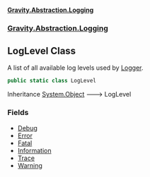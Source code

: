 #### [Gravity.Abstraction.Logging](./index.md 'index')
### [Gravity.Abstraction.Logging](./Gravity-Abstraction-Logging.md 'Gravity.Abstraction.Logging')
## LogLevel Class
A list of all available log levels used by [Logger](./Gravity-Abstraction-Logging-Logger.md 'Gravity.Abstraction.Logging.Logger').  
```csharp
public static class LogLevel
```
Inheritance [System.Object](https://docs.microsoft.com/en-us/dotnet/api/System.Object 'System.Object') &#129106; LogLevel  
### Fields
- [Debug](./Gravity-Abstraction-Logging-LogLevel-Debug.md 'Gravity.Abstraction.Logging.LogLevel.Debug')
- [Error](./Gravity-Abstraction-Logging-LogLevel-Error.md 'Gravity.Abstraction.Logging.LogLevel.Error')
- [Fatal](./Gravity-Abstraction-Logging-LogLevel-Fatal.md 'Gravity.Abstraction.Logging.LogLevel.Fatal')
- [Information](./Gravity-Abstraction-Logging-LogLevel-Information.md 'Gravity.Abstraction.Logging.LogLevel.Information')
- [Trace](./Gravity-Abstraction-Logging-LogLevel-Trace.md 'Gravity.Abstraction.Logging.LogLevel.Trace')
- [Warning](./Gravity-Abstraction-Logging-LogLevel-Warning.md 'Gravity.Abstraction.Logging.LogLevel.Warning')

